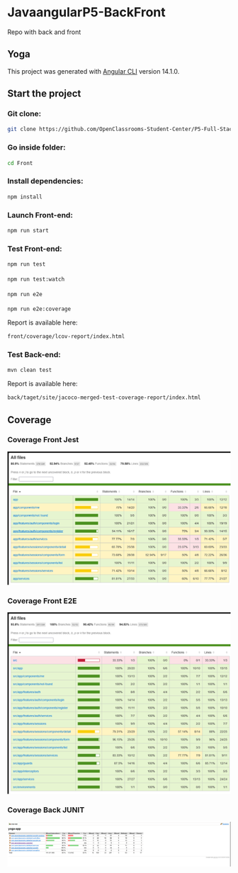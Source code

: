 # JavaangularP5-BackFront

Repo with back and front 

## Yoga

This project was generated with [Angular CLI](https://github.com/angular/angular-cli) version 14.1.0.

## Start the project

### Git clone:

```sh
git clone https://github.com/OpenClassrooms-Student-Center/P5-Full-Stack-testing
```
### Go inside folder:
```sh
cd Front
```

### Install dependencies:

```sh
npm install
```

### Launch Front-end:

```sh
npm run start
```


### Test Front-end:

```sh
npm run test

npm run test:watch

npm run e2e

npm run e2e:coverage
```

Report is available here:
```sh
front/coverage/lcov-report/index.html
```

### Test Back-end:

```sh
mvn clean test
```
Report is available here:
```sh
back/taget/site/jacoco-merged-test-coverage-report/index.html
```

## Coverage 

### Coverage Front Jest
![Coverage Front](/CoverageRapport/imageJest.png)

### Coverage Front E2E

![Coverage Front E2E](/CoverageRapport/imageE2E.png)

### Coverage Back JUNIT

![Coverage Back](/CoverageRapport/imageBack.png)